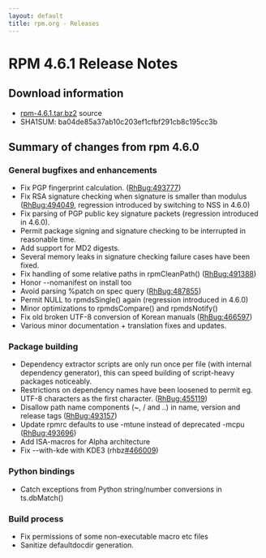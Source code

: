 ```yaml
---
layout: default
title: rpm.org - Releases
---
```


# RPM 4.6.1 Release Notes



## Download information
 * [rpm-4.6.1.tar.bz2](http://rpm.org/releases/rpm-4.6.x/rpm-4.6.1.tar.bz2) source
 * SHA1SUM: ba04de85a37ab10c203ef1cfbf291cb8c195cc3b

## Summary of changes from rpm 4.6.0

### General bugfixes and enhancements
 * Fix PGP fingerprint calculation. ([RhBug:493777](https://bugzilla.redhat.com/show_bug.cgi?id=493777)) 
 * Fix RSA signature checking when signature is smaller than modulus ([RhBug:494049](https://bugzilla.redhat.com/show_bug.cgi?id=494049), regression introduced by switching to NSS in 4.6.0)
 * Fix parsing of PGP public key signature packets (regression introduced in 4.6.0).
 * Permit package signing and signature checking to be interrupted in reasonable time. 
 * Add support for MD2 digests.
 * Several memory leaks in signature checking failure cases have been fixed.
 * Fix handling of some relative paths in rpmCleanPath() ([RhBug:491388](https://bugzilla.redhat.com/show_bug.cgi?id=491388)) 
 * Honor --nomanifest on install too
 * Avoid parsing %patch on spec query ([RhBug:487855](https://bugzilla.redhat.com/show_bug.cgi?id=487855))
 * Permit NULL to rpmdsSingle() again (regression introduced in 4.6.0)
 * Minor optimizations to rpmdsCompare() and rpmdsNotify()
 * Fix old broken UTF-8 conversion of Korean manuals ([RhBug:466597](https://bugzilla.redhat.com/show_bug.cgi?id=466597))
 * Various minor documentation + translation fixes and updates.

### Package building
 * Dependency extractor scripts are only run once per file (with internal dependency generator), this can speed building of script-heavy packages noticeably. 
 * Restrictions on dependency names have been loosened to permit eg. UTF-8 characters as the first character. ([RhBug:455119](https://bugzilla.redhat.com/show_bug.cgi?id=455119))
 * Disallow path name components (~, / and ..) in name, version and release tags ([RhBug:493157](https://bugzilla.redhat.com/show_bug.cgi?id=493157)) 
 * Update rpmrc defaults to use -mtune instead of deprecated -mcpu ([RhBug:493696](https://bugzilla.redhat.com/show_bug.cgi?id=493696)) 
 * Add ISA-macros for Alpha architecture
 * Fix --with-kde with KDE3 (rhbz[#466009](http://rpm.org/ticket/466009))

### Python bindings
 * Catch exceptions from Python string/number conversions in ts.dbMatch()

### Build process
 * Fix permissions of some non-executable macro etc files
 * Sanitize defaultdocdir generation.